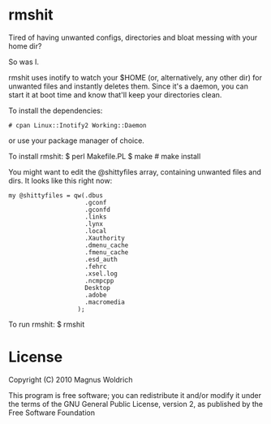 rmshit
==========================================

Tired of having unwanted configs, directories and bloat messing with your home
dir?

So was I.

rmshit uses inotify to watch your $HOME (or, alternatively, any other dir) for
unwanted files and instantly deletes them. 
Since it's a daemon, you can start it at boot time and know that'll keep your
directories clean.



To install the dependencies:

    # cpan Linux::Inotify2 Working::Daemon

or use your package manager of choice.

To install rmshit:
    $ perl Makefile.PL
    $ make
    # make install

You might want to edit the @shittyfiles array, containing unwanted files and
dirs. It looks like this right now:

    my @shittyfiles = qw(.dbus
                         .gconf
                         .gconfd
                         .links
                         .lynx
                         .local
                         .Xauthority
                         .dmenu_cache
                         .fmenu_cache
                         .esd_auth
                         .fehrc
                         .xsel.log
                         .ncmpcpp
                         Desktop
                         .adobe
                         .macromedia
                       );
To run rmshit:
    $ rmshit

License
=======
Copyright (C) 2010 Magnus Woldrich

This program is free software; you can redistribute it and/or modify it under
the terms of the GNU General Public License, version 2, as published by the
Free Software Foundation
